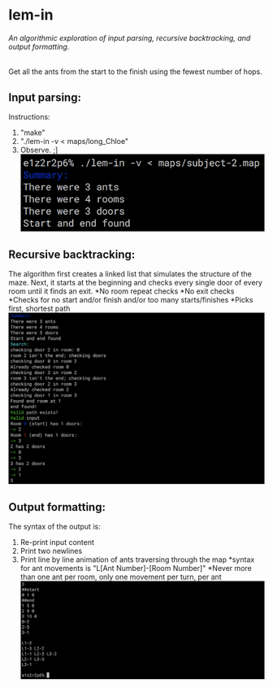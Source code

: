 # lem-in
###### An algorithmic exploration of input parsing, recursive backtracking, and output formatting.

Get all the ants from the start to the finish using the fewest number of hops.

## Input parsing:
Instructions:
1.  "make"
2.  "./lem-in -v < maps/long_Chloe"
3.  Observe. ;]
![Input Content](https://raw.githubusercontent.com/wobula/lem_in/master/1.png)

## Recursive backtracking:
The algorithm first creates a linked list that simulates the structure of the maze.
Next, it starts at the beginning and checks every single door of every room until it finds an exit.
  *No room repeat checks
  *No exit checks
  *Checks for no start and/or finish and/or too many starts/finishes
  *Picks first, shortest path
![Input Content](https://raw.githubusercontent.com/wobula/lem_in/master/2.png)

## Output formatting:
The syntax of the output is:

1. Re-print input content
2. Print two newlines
3. Print line by line animation of ants traversing through the map
  *syntax for ant movements is "L[Ant Number]-[Room Number]"
  *Never more than one ant per room, only one movement per turn, per ant
![Input Content](https://raw.githubusercontent.com/wobula/lem_in/master/3.png)